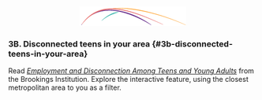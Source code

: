 <div style="text-align:center"><img src="/assets/CL_Swoosh.png" alt=""/></div>

### 3B. Disconnected teens in your area {#3b-disconnected-teens-in-your-area}

Read [_Employment and Disconnection Among Teens and Young Adults_](https://www.brookings.edu/research/employment-and-disconnection-among-teens-and-young-adults-the-role-of-place-race-and-education/) from the Brookings Institution. Explore the interactive feature, using the closest metropolitan area to you as a filter.